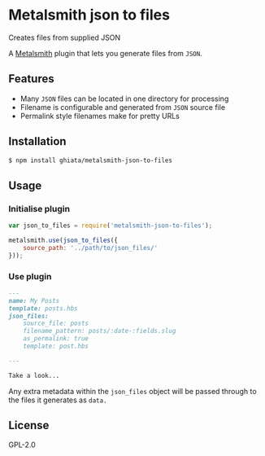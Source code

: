 # Metalsmith json to files
Creates files from supplied JSON

A [Metalsmith](https://github.com/segmentio/metalsmith) plugin that lets you generate files from `JSON`.

## Features
- Many `JSON` files can be located in one directory for processing
- Filename is configurable and generated from `JSON` source file
- Permalink style filenames make for pretty URLs

## Installation
```bash
$ npm install ghiata/metalsmith-json-to-files
```

## Usage

### Initialise plugin
```js
var json_to_files = require('metalsmith-json-to-files');

metalsmith.use(json_to_files({
    source_path: '../path/to/json_files/'
}));
```

### Use plugin
```md
---
name: My Posts
template: posts.hbs
json_files:
    source_file: posts
    filename_pattern: posts/:date-:fields.slug
    as_permalink: true
    template: post.hbs

---

Take a look...
```

Any extra metadata within the `json_files` object will be passed through to the files it generates as `data.`

## License
GPL-2.0
